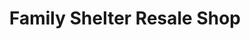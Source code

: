 ---
title: "Family Shelter Resale Shop"
url: /naperville/family-shelter-resale-shop/
shop: charity
---